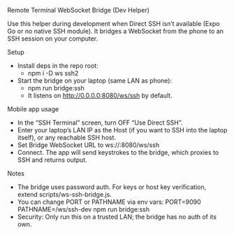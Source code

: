 Remote Terminal WebSocket Bridge (Dev Helper)

Use this helper during development when Direct SSH isn’t available (Expo Go or no native SSH module). It bridges a WebSocket from the phone to an SSH session on your computer.

Setup
- Install deps in the repo root:
  - npm i -D ws ssh2
- Start the bridge on your laptop (same LAN as phone):
  - npm run bridge:ssh
  - It listens on http://0.0.0.0:8080/ws/ssh by default.

Mobile app usage
- In the “SSH Terminal” screen, turn OFF “Use Direct SSH”.
- Enter your laptop’s LAN IP as the Host (if you want to SSH into the laptop itself), or any reachable SSH host.
- Set Bridge WebSocket URL to ws://<LAPTOP-LAN-IP>:8080/ws/ssh
- Connect. The app will send keystrokes to the bridge, which proxies to SSH and returns output.

Notes
- The bridge uses password auth. For keys or host key verification, extend scripts/ws-ssh-bridge.js.
- You can change PORT or PATHNAME via env vars: PORT=9090 PATHNAME=/ws/ssh-dev npm run bridge:ssh
- Security: Only run this on a trusted LAN; the bridge has no auth of its own.

